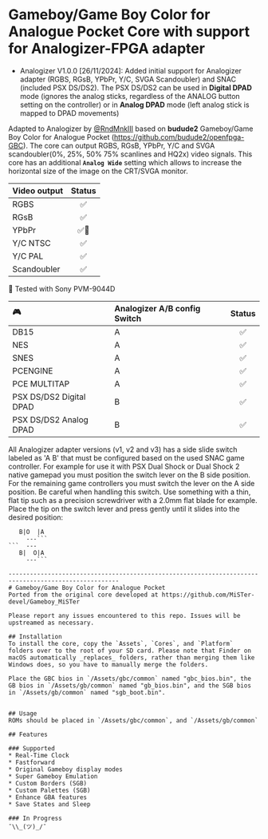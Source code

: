 # Gameboy/Game Boy Color for Analogue Pocket Core with support for Analogizer-FPGA adapter
* Analogizer V1.0.0 [26/11/2024]: Added initial support for Analogizer adapter (RGBS, RGsB, YPbPr, Y/C, SVGA Scandoubler) and SNAC (included PSX DS/DS2). The PSX DS/DS2
  can be used in **Digital DPAD** mode (ignores the analog sticks, regardless of the ANALOG button setting on the controller) or in **Analog DPAD** mode (left analog stick is mapped to DPAD movements)

Adapted to Analogizer by [@RndMnkIII](https://github.com/RndMnkIII) based on **budude2** Gameboy/Game Boy Color for Analogue Pocket (https://github.com/budude2/openfpga-GBC).
The core can output RGBS, RGsB, YPbPr, Y/C and SVGA scandoubler(0%, 25%, 50% 75% scanlines and HQ2x) video signals. 
This core has an additional **```Analog Wide```** setting which allows to increase the horizontal size of the image on the CRT/SVGA monitor.

| Video output | Status |
| :----------- | :----: |
| RGBS         |  ✅    |
| RGsB         |  ✅    |
| YPbPr        |  ✅🔹  |
| Y/C NTSC     |  ✅    |
| Y/C PAL      |  ✅    |
| Scandoubler  |  ✅    |

🔹 Tested with Sony PVM-9044D

| :video_game:            | Analogizer A/B config Switch | Status |
| :---------------------- | :--------------------------- | :----: |
| DB15                    | A                            |  ✅    |
| NES                     | A                            |  ✅    |
| SNES                    | A                            |  ✅    |
| PCENGINE                | A                            |  ✅    |
| PCE MULTITAP            | A                            |  ✅    |
| PSX DS/DS2 Digital DPAD | B                            |  ✅    |
| PSX DS/DS2 Analog  DPAD | B                            |  ✅    |

All Analogizer adapter versions (v1, v2 and v3) has a side slide switch labeled as 'A B' that must be configured based on the used SNAC game controller.
For example for use it with PSX Dual Shock or Dual Shock 2 native gamepad you must position the switch lever on the B side position. For the remaining
game controllers you must switch the lever on the A side position. 
Be careful when handling this switch. Use something with a thin, flat tip such as a precision screwdriver with a 2.0mm flat blade for example. Place the tip on the switch lever and press gently until it slides into the desired position:
```  ---
   B|O  |A
     ---```    
```  ---
   B|  O|A
     ---``` 

-----------------------------------------------------------------------------------------------------
# Gameboy/Game Boy Color for Analogue Pocket
Ported from the original core developed at https://github.com/MiSTer-devel/Gameboy_MiSTer

Please report any issues encountered to this repo. Issues will be upstreamed as necessary.

## Installation
To install the core, copy the `Assets`, `Cores`, and `Platform` folders over to the root of your SD card. Please note that Finder on macOS automatically _replaces_ folders, rather than merging them like Windows does, so you have to manually merge the folders.

Place the GBC bios in `/Assets/gbc/common` named "gbc_bios.bin", the GB bios in `/Assets/gb/common` named "gb_bios.bin", and the SGB bios in `/Assets/gb/common` named "sgb_boot.bin".


## Usage
ROMs should be placed in `/Assets/gbc/common`, and `/Assets/gb/common`

## Features

### Supported
* Real-Time Clock
* Fastforward
* Original Gameboy display modes
* Super Gameboy Emulation
* Custom Borders (SGB)
* Custom Palettes (SGB)
* Enhance GBA features
* Save States and Sleep

### In Progress
¯\\_(ツ)_/¯
